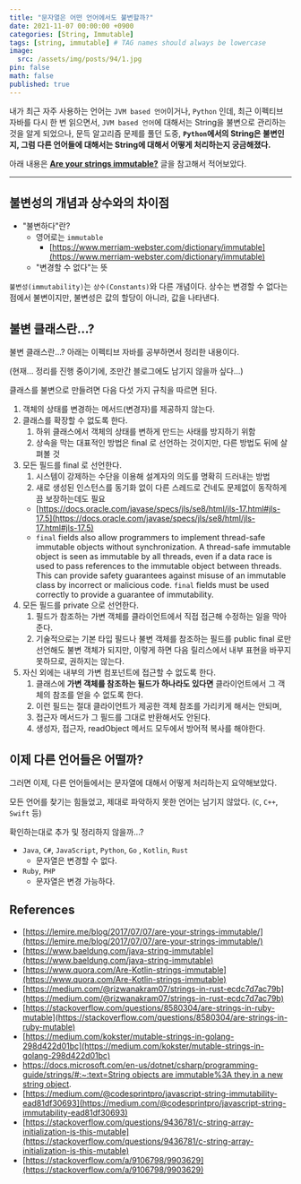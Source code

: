 ```yaml
---
title: "문자열은 어떤 언어에서도 불변할까?"
date: 2021-11-07 00:00:00 +0900
categories: [String, Immutable]
tags: [string, immutable] # TAG names should always be lowercase
image:
  src: /assets/img/posts/94/1.jpg
pin: false
math: false
published: true
---
```


내가 최근 자주 사용하는 언어는 `JVM based 언어`이거나, `Python` 인데, 최근 이펙티브 자바를 다시 한 번 읽으면서, `JVM based 언어`에 대해서는 String을 불변으로 관리하는 것을 알게 되었으나, 문득 알고리즘 문제를 풀던 도중, **`Python`에서의 String은 불변인지, 그럼 다른 언어들에 대해서는 String에 대해서 어떻게 처리하는지 궁금해졌다.**

아래 내용은 **[Are your strings immutable?](https://lemire.me/blog/2017/07/07/are-your-strings-immutable/)** 글을 참고해서 적어보았다.

---

## 불변성의 개념과 상수와의 차이점

- "불변하다"란?
  - 영어로는 `immutable`
    - [https://www.merriam-webster.com/dictionary/immutable](https://www.merriam-webster.com/dictionary/immutable)
  - "변경할 수 없다"는 뜻

`불변성(immutability)`는 `상수(Constants)`와 다른 개념이다. 상수는 변경할 수 없다는 점에서 불변이지만, 불변성은 값의 할당이 아니라, 값을 나타낸다.

## 불변 클래스란...?

불변 클래스란...? 아래는 이펙티브 자바를 공부하면서 정리한 내용이다.

(현재... 정리를 진행 중이기에, 조만간 블로그에도 남기지 않을까 싶다...)

클래스를 불변으로 만들려면 다음 다섯 가지 규칙을 따르면 된다.

1. 객체의 상태를 변경하는 메서드(변경자)를 제공하지 않는다.
2. 클래스를 확장할 수 없도록 한다.
   1. 하위 클래스에서 객체의 상태를 변하게 만드는 사태를 방지하기 위함
   2. 상속을 막는 대표적인 방법은 final 로 선언하는 것이지만, 다른 방법도 뒤에 살펴볼 것
3. 모든 필드를 final 로 선언한다.
   1. 시스템이 강제하는 수단을 이용해 설계자의 의도를 명확히 드러내는 방법
   2. 새로 생성된 인스턴스를 동기화 없이 다른 스레드로 건네도 문제없이 동작하게끔 보장하는데도 필요
   - [https://docs.oracle.com/javase/specs/jls/se8/html/jls-17.html#jls-17.5](https://docs.oracle.com/javase/specs/jls/se8/html/jls-17.html#jls-17.5)
   - `final` fields also allow programmers to implement thread-safe immutable objects without synchronization. A thread-safe immutable object is seen as immutable by all threads, even if a data race is used to pass references to the immutable object between threads. This can provide safety guarantees against misuse of an immutable class by incorrect or malicious code. `final` fields must be used correctly to provide a guarantee of immutability.
4. 모든 필드를 private 으로 선언한다.
   1. 필드가 참조하는 가변 객체를 클라이언트에서 직접 접근해 수정하는 일을 막아준다.
   2. 기술적으로는 기본 타입 필드나 불변 객체를 참조하는 필드를 public final 로만 선언해도 불변 객체가 되지만, 이렇게 하면 다음 릴리스에서 내부 표현을 바꾸지 못하므로, 권하지는 않는다.
5. 자신 외에는 내부의 가변 컴포넌트에 접근할 수 없도록 한다.
   1. 클래스에 **가변 객체를 참조하는 필드가 하나라도 있다면** 클라이언트에서 그 객체의 참조를 얻을 수 없도록 한다.
   2. 이런 필드는 절대 클라이언트가 제공한 객체 참조를 가리키게 해서는 안되며,
   3. 접근자 메서드가 그 필드를 그대로 반환해서도 안된다.
   4. 생성자, 접근자, readObject 메서드 모두에서 방어적 복사를 해야한다.

## 이제 다른 언어들은 어떨까?

그러면 이제, 다른 언어들에서는 문자열에 대해서 어떻게 처리하는지 요약해보았다.

모든 언어를 찾기는 힘들었고, 제대로 파악하지 못한 언어는 남기지 않았다. (`C`, `C++`, `Swift` 등)

확인하는대로 추가 및 정리하지 않을까...?

- `Java`, `C#`, `JavaScript`, `Python`, `Go` , `Kotlin`, `Rust`
  - 문자열은 변경할 수 없다.
- `Ruby`, `PHP`
  - 문자열은 변경 가능하다.

## References

- [https://lemire.me/blog/2017/07/07/are-your-strings-immutable/](https://lemire.me/blog/2017/07/07/are-your-strings-immutable/)
- [https://www.baeldung.com/java-string-immutable](https://www.baeldung.com/java-string-immutable)
- [https://www.quora.com/Are-Kotlin-strings-immutable](https://www.quora.com/Are-Kotlin-strings-immutable)
- [https://medium.com/@rizwanakram07/strings-in-rust-ecdc7d7ac79b](https://medium.com/@rizwanakram07/strings-in-rust-ecdc7d7ac79b)
- [https://stackoverflow.com/questions/8580304/are-strings-in-ruby-mutable](https://stackoverflow.com/questions/8580304/are-strings-in-ruby-mutable)
- [https://medium.com/kokster/mutable-strings-in-golang-298d422d01bc](https://medium.com/kokster/mutable-strings-in-golang-298d422d01bc)
- [https://docs.microsoft.com/en-us/dotnet/csharp/programming-guide/strings/#:~:text=String objects are immutable%3A they,in a new string object](https://docs.microsoft.com/en-us/dotnet/csharp/programming-guide/strings/#:~:text=String%20objects%20are%20immutable%3A%20they,in%20a%20new%20string%20object).
- [https://medium.com/@codesprintpro/javascript-string-immutability-ead81df30693](https://medium.com/@codesprintpro/javascript-string-immutability-ead81df30693)
- [https://stackoverflow.com/questions/9436781/c-string-array-initialization-is-this-mutable](https://stackoverflow.com/questions/9436781/c-string-array-initialization-is-this-mutable)
- [https://stackoverflow.com/a/9106798/9903629](https://stackoverflow.com/a/9106798/9903629)
